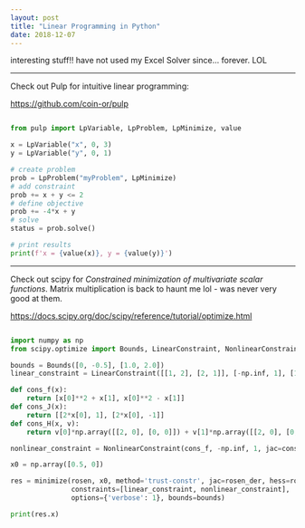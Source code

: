 ```yaml
---
layout: post
title: "Linear Programming in Python"
date: 2018-12-07
---
```


interesting stuff!! have not used my Excel Solver since... forever. LOL

---

Check out Pulp for intuitive linear programming:

https://github.com/coin-or/pulp

```python

from pulp import LpVariable, LpProblem, LpMinimize, value

x = LpVariable("x", 0, 3)
y = LpVariable("y", 0, 1)

# create problem
prob = LpProblem("myProblem", LpMinimize)
# add constraint
prob += x + y <= 2
# define objective
prob += -4*x + y
# solve
status = prob.solve()

# print results
print(f'x = {value(x)}, y = {value(y)}')

```

---

Check out scipy for *Constrained minimization of multivariate scalar functions*. Matrix multiplication is back to haunt me lol - was never very good at them.

https://docs.scipy.org/doc/scipy/reference/tutorial/optimize.html

```python

import numpy as np
from scipy.optimize import Bounds, LinearConstraint, NonlinearConstraint, minimize, rosen, rosen_der, rosen_hess

bounds = Bounds([0, -0.5], [1.0, 2.0])
linear_constraint = LinearConstraint([[1, 2], [2, 1]], [-np.inf, 1], [1, 1])

def cons_f(x):
    return [x[0]**2 + x[1], x[0]**2 - x[1]]
def cons_J(x):
    return [[2*x[0], 1], [2*x[0], -1]]
def cons_H(x, v):
    return v[0]*np.array([[2, 0], [0, 0]]) + v[1]*np.array([[2, 0], [0, 0]])

nonlinear_constraint = NonlinearConstraint(cons_f, -np.inf, 1, jac=cons_J, hess=cons_H)

x0 = np.array([0.5, 0])

res = minimize(rosen, x0, method='trust-constr', jac=rosen_der, hess=rosen_hess,
               constraints=[linear_constraint, nonlinear_constraint],
               options={'verbose': 1}, bounds=bounds)

print(res.x)

```